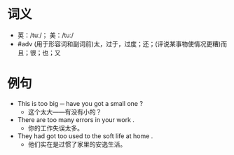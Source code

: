 # 词义
- 英：/tuː/； 美：/tuː/
- #adv (用于形容词和副词前)太，过于，过度；还；(评说某事物使情况更糟)而且；很；也；又
# 例句
- This is too big ─ have you got a small one ?
	- 这个太大——有没有小的？
- There are too many errors in your work .
	- 你的工作失误太多。
- They had got too used to the soft life at home .
	- 他们实在是过惯了家里的安逸生活。
